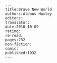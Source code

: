 
    ---
    title:Brave New World
    authors:Aldous Huxley
    editors:
    translator:
    date:2016-10-09
    rating:
    re-read:
    pages:232
    non-fiction:
    comic:
    published:1932
    ---

    